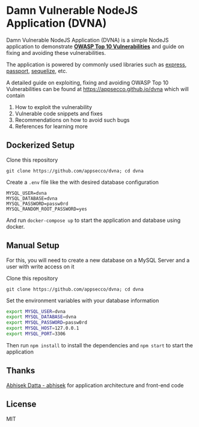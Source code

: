 # Damn Vulnerable NodeJS Application (DVNA) 

Damn Vulnerable NodeJS Application (DVNA) is a simple NodeJS application to demonstrate [**OWASP Top 10 Vulnerabilities**](https://www.owasp.org/index.php/Category:OWASP_Top_Ten_Project#OWASP_Top_10_for_2013) and guide on fixing and avoiding these vulnerabilities.

The application is powered by commonly used libraries such as [express](https://www.npmjs.com/package/express), [passport](https://www.npmjs.com/package/passport), [sequelize](https://www.npmjs.com/package/sequelize), etc.

A detailed guide on exploiting, fixing and avoiding OWASP Top 10 Vulnerabilities can be found at https://appsecco.github.io/dvna which will contain

1. How to exploit the vulnerability
2. Vulnerable code snippets and fixes
3. Recommendations on how to avoid such bugs
4. References for learning more

## Dockerized Setup

Clone this repository
```
git clone https://github.com/appsecco/dvna; cd dvna
```

Create a `.env` file like the with desired database configuration
```
MYSQL_USER=dvna
MYSQL_DATABASE=dvna
MYSQL_PASSWORD=passw0rd
MYSQL_RANDOM_ROOT_PASSWORD=yes
```

And run `docker-compose up` to start the application and database using docker.

## Manual Setup

For this, you will need to create a new database on a MySQL Server and a user with write access on it

Clone this repository
```
git clone https://github.com/appsecco/dvna; cd dvna
```

Set the environment variables with your database information 
```bash
export MYSQL_USER=dvna
export MYSQL_DATABASE=dvna
export MYSQL_PASSWORD=passw0rd
export MYSQL_HOST=127.0.0.1
export MYSQL_PORT=3306
```

Then run `npm install` to install the dependencies and `npm start` to start the application

## Thanks
[Abhisek Datta - abhisek](https://github.com/abhisek) for application architecture and front-end code

## License

MIT
